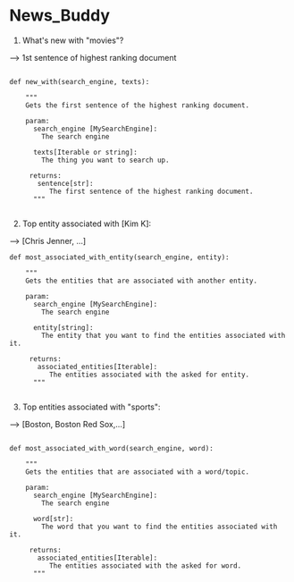 # News_Buddy

1. What's new with "movies"?

  --> 1st sentence of highest ranking document
  ```
  
  def new_with(search_engine, texts):
  
      """
      Gets the first sentence of the highest ranking document.
      
      param:
        search_engine [MySearchEngine]:
          The search engine
          
        texts[Iterable or string]:
          The thing you want to search up.
          
       returns:
         sentence[str]:
            The first sentence of the highest ranking document.
        """          
    
  ```
 
2. Top entity associated with [Kim K]:

  --> [Chris Jenner, ...]
  
  ```
  def most_associated_with_entity(search_engine, entity):
  
      """
      Gets the entities that are associated with another entity. 
      
      param:
        search_engine [MySearchEngine]:
          The search engine
          
        entity[string]:
          The entity that you want to find the entities associated with it. 
          
       returns:
         associated_entities[Iterable]:
            The entities associated with the asked for entity. 
        """          
  
  
  ```
  
3. Top entities associated with "sports":

  --> [Boston, Boston Red Sox,...]
  
  ```
  
  def most_associated_with_word(search_engine, word):
  
      """
      Gets the entities that are associated with a word/topic. 
      
      param:
        search_engine [MySearchEngine]:
          The search engine
          
        word[str]:
          The word that you want to find the entities associated with it. 
          
       returns:
         associated_entities[Iterable]:
            The entities associated with the asked for word. 
        """          
    
  ```
